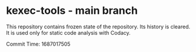 # kexec-tools - main branch

This repository contains frozen state of the repository.
Its history is cleared. It is used only for static code
analysis with Codacy.

Commit Time: 1687017505